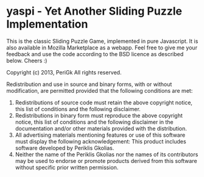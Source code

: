 yaspi - Yet Another Sliding Puzzle Implementation
=====
This is the classic Sliding Puzzle Game, implemented in pure Javascript. It is also available in Mozilla Marketplace
as a webapp. Feel free to give me your feedback and use the code according to the BSD licence as described below.
Cheers :)

Copyright (c) 2013, PeriGk
All rights reserved.

Redistribution and use in source and binary forms, with or without
modification, are permitted provided that the following conditions are met:
1. Redistributions of source code must retain the above copyright
   notice, this list of conditions and the following disclaimer.
2. Redistributions in binary form must reproduce the above copyright
   notice, this list of conditions and the following disclaimer in the
   documentation and/or other materials provided with the distribution.
3. All advertising materials mentioning features or use of this software
   must display the following acknowledgement:
   This product includes software developed by Periklis Gkolias.
4. Neither the name of the Periklis Gkolias nor the
   names of its contributors may be used to endorse or promote products
   derived from this software without specific prior written permission.
